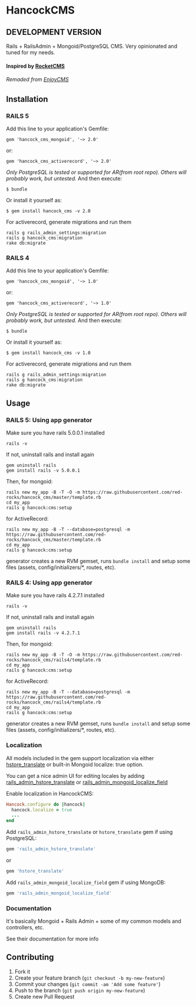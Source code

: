 # HancockCMS
## DEVELOPMENT VERSION
Rails + RailsAdmin + Mongoid/PostgreSQL CMS. Very opinionated and tuned for my needs.
#### Inspired by [RocketCMS](https://github.com/rs-pro/rocket_cms)
###### Remaded from [EnjoyCMS](https://github.com/enjoycreative/enjoy_cms)

## Installation
### RAILS 5
Add this line to your application's Gemfile:

    gem 'hancock_cms_mongoid', '~> 2.0'

or:

    gem 'hancock_cms_activerecord', '~> 2.0'

*Only PostgreSQL is tested or supported for AR(from root repo). Others will probably work, but untested.*
And then execute:

    $ bundle

Or install it yourself as:

    $ gem install hancock_cms -v 2.0

For activerecord, generate migrations and run them

    rails g rails_admin_settings:migration
    rails g hancock_cms:migration
    rake db:migrate

### RAILS 4
Add this line to your application's Gemfile:

    gem 'hancock_cms_mongoid', '~> 1.0'

or:

    gem 'hancock_cms_activerecord', '~> 1.0'

*Only PostgreSQL is tested or supported for AR(from root repo). Others will probably work, but untested.*
And then execute:

    $ bundle

Or install it yourself as:

    $ gem install hancock_cms -v 1.0

For activerecord, generate migrations and run them

    rails g rails_admin_settings:migration
    rails g hancock_cms:migration
    rake db:migrate

## Usage
### RAILS 5:  Using app generator
Make sure you have rails 5.0.0.1 installed

    rails -v

If not, uninstall rails and install again

    gem uninstall rails
    gem install rails -v 5.0.0.1

Then, for mongoid:

    rails new my_app -B -T -O -m https://raw.githubusercontent.com/red-rocks/hancock_cms/master/template.rb
    cd my_app
    rails g hancock:cms:setup

for ActiveRecord:

    rails new my_app -B -T --database=postgresql -m https://raw.githubusercontent.com/red-rocks/hancock_cms/master/template.rb
    cd my_app
    rails g hancock:cms:setup

generator creates a new RVM gemset, runs `bundle install` and setup some files (assets, config/initializers/*, routes, etc).


### RAILS 4: Using app generator
Make sure you have rails 4.2.7.1 installed

    rails -v

If not, uninstall rails and install again

    gem uninstall rails
    gem install rails -v 4.2.7.1

Then, for mongoid:

    rails new my_app -B -T -O -m https://raw.githubusercontent.com/red-rocks/hancock_cms/rails4/template.rb
    cd my_app
    rails g hancock:cms:setup

for ActiveRecord:

    rails new my_app -B -T --database=postgresql -m https://raw.githubusercontent.com/red-rocks/hancock_cms/rails4/template.rb
    cd my_app
    rails g hancock:cms:setup

generator creates a new RVM gemset, runs `bundle install` and setup some files (assets, config/initializers/*, routes, etc).

### Localization

All models included in the gem support localization via either [hstore_translate](https://github.com/Leadformance/hstore_translate) or built-in Mongoid localize: true option.

You can get a nice admin UI for editing locales by adding [rails_admin_hstore_translate](https://github.com/glebtv/rails_admin_hstore_translate) or [rails_admin_mongoid_localize_field](https://github.com/sudosu/rails_admin_mongoid_localize_field)

<!-- Wrap your routes with locale scope:
```ruby
scope "(:locale)", locale: /en|ru/ do
  hancock_cms_routes
end
``` -->

Enable localization in HancockCMS:

```ruby
Hancock.configure do |hancock|
  hancock.localize = true
  ...
end
```

Add ```rails_admin_hstore_translate``` or ```hstore_translate``` gem if using PostgreSQL:

```ruby
gem 'rails_admin_hstore_translate'
```

or

```ruby
gem 'hstore_translate'
```

Add ```rails_admin_mongoid_localize_field``` gem if using MongoDB:

```ruby
gem 'rails_admin_mongoid_localize_field'
```

### Documentation

It's basically Mongoid + Rails Admin + some of my common models and controllers, etc.

See their documentation for more info

## Contributing

1. Fork it
2. Create your feature branch (`git checkout -b my-new-feature`)
3. Commit your changes (`git commit -am 'Add some feature'`)
4. Push to the branch (`git push origin my-new-feature`)
5. Create new Pull Request
